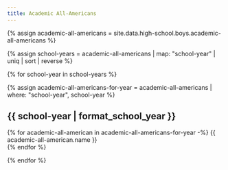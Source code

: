 ```yaml
---
title: Academic All-Americans
---
```


{% assign academic-all-americans = site.data.high-school.boys.academic-all-americans %}

{% assign school-years = academic-all-americans | map: "school-year" | uniq | sort | reverse %}

{% for school-year in school-years %}

{% assign academic-all-americans-for-year = academic-all-americans | where: "school-year", school-year %}

## {{ school-year | format_school_year }}

{% for academic-all-american in academic-all-americans-for-year -%}
  {{ academic-all-american.name }} <br>
{% endfor %}

{% endfor %}
